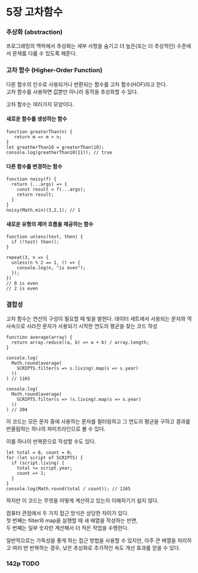 # 5장 고차함수

### 추상화 (abstraction)

프로그래밍의 맥락에서 추상화는 세부 사항을 숨기고 더 높은(또는 더 추상적인) 수준에서 문제를 다룰 수 있도록 해준다.

### 고차 함수 (Higher-Order Function)

다른 함수의 인수로 사용되거나 반환되는 함수를 고차 함수(HOF)라고 한다.<br/>
고차 함수를 사용하면 값뿐만 아니라 동작을 추상화할 수 있다.<br/>

고차 함수는 여러가지 모양이다.

#### 새로운 함수를 생성하는 함수
```tsx
function greaterThan(n) {
   return m => m > n;
}
let greatherThan10 = greaterThan(10);
console.log(greatherThan10(11)); // true
```

#### 다른 함수를 변경하는 함수
```tsx
function noisy(f) {
  return (...args) => {
    const result = f(...args);
    return result;
  }
}
noisy(Math.min)(3,2,1); // 1
```

#### 새로운 유형의 제어 흐름을 제공하는 함수
```tsx
function unless(test, then) {
  if (!test) then();
}

repeat(3, n => {
  unless(n % 2 == 1, () => {
    console.log(n, "is even");
  });
})
// 0 is even
// 2 is even
```

### 결합성

고차 함수는 연산의 구성이 필요할 때 빛을 발한다. 데이터 세트에서 사용되는 문자와 역사속으로 사라진 문자가 사용되기 시작한 연도의 평균을 찾는 코드 작성

```tsx
function average(array) {
  return array.reduce((a, b) => a + b) / array.length;
}

console.log(
  Math.round(average(
    SCRIPTS.filter(s => s.living).map(s => s.year)
  ))
) // 1165

console.log(
  Math.round(average(
    SCRIPTS.filter(s => !s.living).map(s => s.year)
  ))
) // 204
```
이 코드는 모든 문자 중에 사용하는 문자를 필터링하고 그 연도의 평균을 구하고 결과를 반올림하는 하나의 파이프라인으로 볼 수 있다.

이를 하나의 반복문으로 작성할 수도 있다.
```tsx
let total = 0, count = 0;
for (let script of SCRIPTS) {
  if (script.living) {
    total += script.year;
    count =+ 1;
  }
}
console.log(Math.round(total / count)); // 1165
```

하지만 이 코드는 무엇을 어떻게 계산하고 있는지 이해하기거 쉽지 않다.

컴퓨터 관점에서 두 가지 접근 방식은 상당한 차이가 있다. <br />
첫 번째는 filter와 map을 실행할 때 새 배열을 작성하는 반면, <br />
두 번째는 일부 숫자만 계산해서 더 적은 작업을 수행한다.

일반적으로는 가독성을 좋게 하는 접근 방법을 사용할 수 있지만, 아주 큰 배열을 처리하고 여러 번 반복하는 경우, 낮은 추상화로 추가적인 속도 개선 효과를 얻을 수 있다.

### 142p TODO
